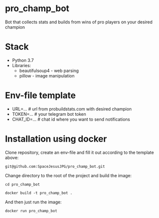 # pro_champ_bot
Bot that collects stats and builds from wins of pro players on your desired champion

# Stack
- Python 3.7
- Libraries:
  - beautifulsoup4 - web parsing
  - pillow - image manipulation

# Env-file template
* URL=... # url from probuildstats.com with desired champion
* TOKEN=... # your telegram bot token
* CHAT_ID=... # chat id where you want to send notifications

# Installation using docker
Clone repository, create an env-file and fill it out according to the template above:
```
git@github.com:SpaceJesusJPG/pro_champ_bot.git
```
Change directory to the root of the project and build the image:
```
cd pro_champ_bot
```
```
docker build -t pro_champ_bot .
```
And then just run the image:
```
docker run pro_champ_bot
```
